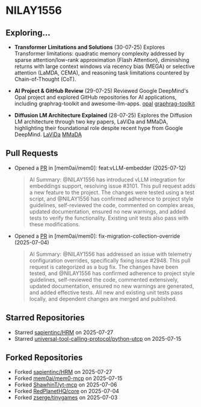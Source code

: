 # NILAY1556

## Exploring...
- **Transformer Limitations and Solutions** (30-07-25)
  Explores Transformer limitations: quadratic memory complexity addressed by sparse attention/low-rank approximation (Flash Attention), diminishing returns with large context windows via recency bias (MEGA) or selective attention (LaMDA, CEMA), and reasoning task limitations countered by Chain-of-Thought (CoT).

- **AI Project & GitHub Review** (29-07-25)
  Reviewed Google DeepMind's Opal project and explored GitHub repositories for AI applications, including graphrag-toolkit and awesome-llm-apps.
  [opal](https://opal.withgoogle.com/)
  [graphrag-toolkit](https://github.com/awslabs/graphrag-toolkit)

- **Diffusion LM Architecture Explained** (28-07-25)
  Explores the Diffusion LM architecture through two key papers, LaViDa and MMaDA, highlighting their foundational role despite recent hype from Google DeepMind.
  [LaViDa](https://arxiv.org/abs/2505.16839)
  [MMaDA](https://arxiv.org/abs/2505.15809)

## Pull Requests
- Opened a [PR](https://github.com/mem0ai/mem0/pull/3141) in [mem0ai/mem0]: feat:vLLM-embedder (2025-07-12)
  > AI Summary: @NILAY1556 has introduced vLLM integration for embeddings support, resolving issue #3101. This pull request adds a new feature to the project. The changes were tested using a test script, and @NILAY1556 has confirmed adherence to project style guidelines, self-reviewed the code, commented on complex areas, updated documentation, ensured no new warnings, and added tests to verify the functionality. Existing unit tests also pass with these modifications.

- Opened a [PR](https://github.com/mem0ai/mem0/pull/3100) in [mem0ai/mem0]: fix-migration-collection-override (2025-07-04)
  > AI Summary: @NILAY1556 has addressed an issue with telemetry configuration overrides, specifically fixing issue #2948. This pull request is categorized as a bug fix. The changes have been tested, and @NILAY1556 has confirmed adherence to project style guidelines, self-reviewed the code, commented extensively, updated documentation, ensured no new warnings are generated, and added effective tests. All new and existing unit tests pass locally, and dependent changes are merged and published.

## Starred Repositories
- Starred [sapientinc/HRM](https://github.com/sapientinc/HRM) on 2025-07-27
- Starred [universal-tool-calling-protocol/python-utcp](https://github.com/universal-tool-calling-protocol/python-utcp) on 2025-07-15

## Forked Repositories
- Forked [sapientinc/HRM](https://github.com/NILAY1556/HRM) on 2025-07-27
- Forked [mem0ai/mem0-mcp](https://github.com/NILAY1556/mem0-mcp) on 2025-07-15
- Forked [ShawhinT/yt-mcp](https://github.com/NILAY1556/yt-mcp) on 2025-07-06
- Forked [RedPlanetHQ/core](https://github.com/NILAY1556/core) on 2025-07-04
- Forked [zserge/tinygames](https://github.com/NILAY1556/tinygames-for-somepeople) on 2025-07-03


